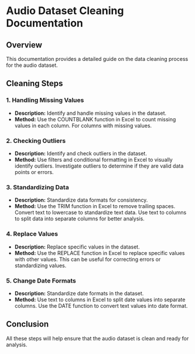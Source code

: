# Audio Dataset Cleaning Documentation

## Overview

This documentation provides a detailed guide on the data cleaning process for the audio dataset. 

## Cleaning Steps

### 1. Handling Missing Values
- **Description:** Identify and handle missing values in the dataset.
- **Method:** Use the COUNTBLANK function in Excel to count missing values in each column. For columns with missing values. 

### 2. Checking Outliers
- **Description:** Identify and check outliers in the dataset.
- **Method:** Use filters and conditional formatting in Excel to visually identify outliers. Investigate outliers to determine if they are valid data points or errors. 

### 3. Standardizing Data
- **Description:** Standardize data formats for consistency.
- **Method:** Use the TRIM function in Excel to remove trailing spaces. Convert text to lowercase to standardize text data. Use text to columns to split data into separate columns for better analysis.

### 4. Replace Values
- **Description:** Replace specific values in the dataset.
- **Method:** Use the REPLACE function in Excel to replace specific values with other values. This can be useful for correcting errors or standardizing values.

### 5. Change Date Formats
- **Description:** Standardize date formats in the dataset.
- **Method:** Use text to columns in Excel to split date values into separate columns. Use the DATE function to convert text values into date format.

## Conclusion

 All these steps will help ensure that the audio dataset is clean and ready for analysis.

